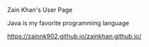 Zain Khan's User Page

Java is my favorite programming language

https://zainnk902.github.io/zainkhan.github.io/
